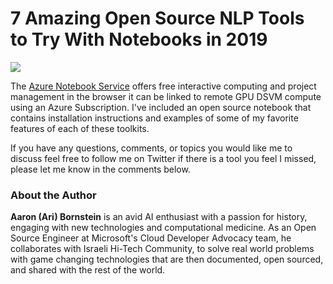 # 7 Amazing Open Source NLP Tools to Try With Notebooks in 2019

![](https://cdn-images-1.medium.com/max/1200/1*qsRJFHCxC0edtLuZeoUi4g.png)

The [Azure Notebook Service](https://docs.microsoft.com/en-us/azure/notebooks/?WT.mc_id=azuremedium-blog-abornst) offers free interactive computing and project management in the browser it can be linked to remote GPU DSVM compute using an Azure Subscription. I've included an open source notebook that contains installation instructions and examples of some of my favorite features of each of these toolkits.

If you have any questions, comments, or topics you would like me to discuss feel free to follow me on Twitter if there is a tool you feel I missed, please let me know in the comments below.

### About the Author
**Aaron (Ari) Bornstein** is an avid AI enthusiast with a passion for history, engaging with new technologies and computational medicine. As an Open Source Engineer at Microsoft's Cloud Developer Advocacy team, he collaborates with Israeli Hi-Tech Community, to solve real world problems with game changing technologies that are then documented, open sourced, and shared with the rest of the world.
